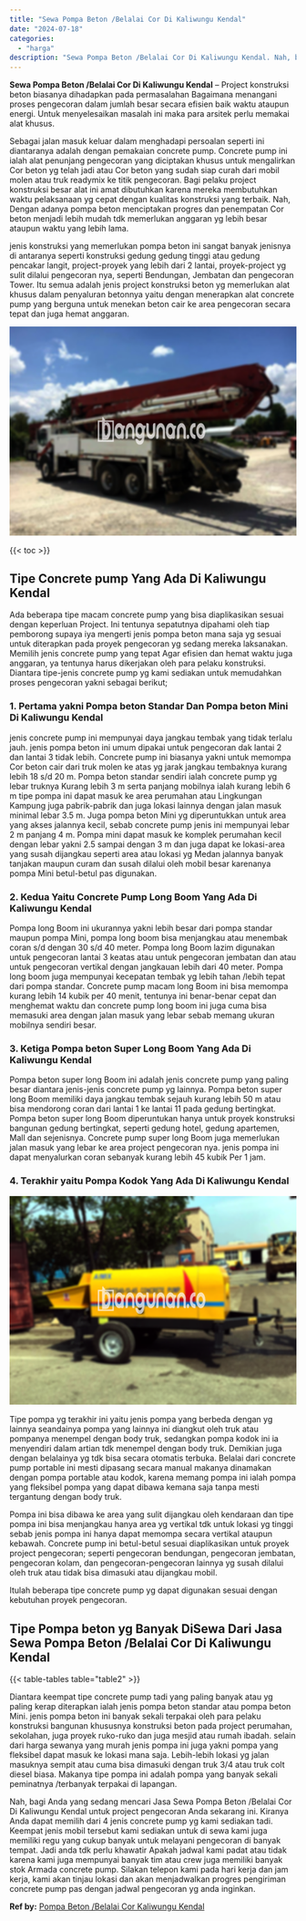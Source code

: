 ```yaml
---
title: "Sewa Pompa Beton /Belalai Cor Di Kaliwungu Kendal"
date: "2024-07-18"
categories: 
  - "harga"
description: "Sewa Pompa Beton /Belalai Cor Di Kaliwungu Kendal. Nah, bagi Anda yang sedang mencari Jasa Sewa Pompa Beton /Belalai Cor Di Kaliwungu Kendal untuk project pe..."
---
```


**Sewa Pompa Beton /Belalai Cor Di Kaliwungu Kendal** – Project konstruksi beton biasanya dihadapkan pada permasalahan Bagaimana menangani proses pengecoran dalam jumlah besar secara efisien baik waktu ataupun energi. Untuk menyelesaikan masalah ini maka para arsitek perlu memakai alat khusus.

Sebagai jalan masuk keluar dalam menghadapi persoalan seperti ini diantaranya adalah dengan pemakaian concrete pump. Concrete pump ini ialah alat penunjang pengecoran yang diciptakan khusus untuk mengalirkan Cor beton yg telah jadi atau Cor beton yang sudah siap curah dari mobil molen atau truk readymix ke titik pengecoran. Bagi pelaku project konstruksi besar alat ini amat dibutuhkan karena mereka membutuhkan waktu pelaksanaan yg cepat dengan kualitas konstruksi yang terbaik. Nah, Dengan adanya pompa beton menciptakan progres dan penempatan Cor beton menjadi lebih mudah tdk memerlukan anggaran yg lebih besar ataupun waktu yang lebih lama.

jenis konstruksi yang memerlukan pompa beton ini sangat banyak jenisnya di antaranya seperti konstruksi gedung gedung tinggi atau gedung pencakar langit, project-proyek yang lebih dari 2 lantai, proyek-project yg sulit dilalui pengecoran nya, seperti Bendungan, Jembatan dan pengecoran Tower. Itu semua adalah jenis project konstruksi beton yg memerlukan alat khusus dalam penyaluran betonnya yaitu dengan menerapkan alat concrete pump yang berguna untuk menekan beton cair ke area pengecoran secara tepat dan juga hemat anggaran.

![Sewa Pompa Beton /Belalai Cor Di Kaliwungu Kendal](/images/sewa-concrete-pump-33.png)

{{< toc >}}

## Tipe Concrete pump Yang Ada Di Kaliwungu Kendal

Ada beberapa tipe macam concrete pump yang bisa diaplikasikan sesuai dengan keperluan Project. Ini tentunya sepatutnya dipahami oleh tiap pemborong supaya iya mengerti jenis pompa beton mana saja yg sesuai untuk diterapkan pada proyek pengecoran yg sedang mereka laksanakan. Memilih jenis concrete pump yang tepat Agar efisien dan hemat waktu juga anggaran, ya tentunya harus dikerjakan oleh para pelaku konstruksi. Diantara tipe-jenis concrete pump yg kami sediakan untuk memudahkan proses pengecoran yakni sebagai berikut;

### 1\. Pertama yakni Pompa beton Standar Dan Pompa beton Mini Di Kaliwungu Kendal

jenis concrete pump ini mempunyai daya jangkau tembak yang tidak terlalu jauh. jenis pompa beton ini umum dipakai untuk pengecoran dak lantai 2 dan lantai 3 tidak lebih. Concrete pump ini biasanya yakni untuk memompa Cor beton cair dari truk molen ke atas yg jarak jangkau tembaknya kurang lebih 18 s/d 20 m. Pompa beton standar sendiri ialah concrete pump yg lebar truknya Kurang lebih 3 m serta panjang mobilnya ialah kurang lebih 6 m tipe pompa ini dapat masuk ke area perumahan atau Lingkungan Kampung juga pabrik-pabrik dan juga lokasi lainnya dengan jalan masuk minimal lebar 3.5 m. Juga pompa beton Mini yg diperuntukkan untuk area yang akses jalannya kecil, sebab concrete pump jenis ini mempunyai lebar 2 m panjang 4 m. Pompa mini dapat masuk ke komplek perumahan kecil dengan lebar yakni 2.5 sampai dengan 3 m dan juga dapat ke lokasi-area yang susah dijangkau seperti area atau lokasi yg Medan jalannya banyak tanjakan maupun curam dan susah dilalui oleh mobil besar karenanya pompa Mini betul-betul pas digunakan.

### 2\. Kedua Yaitu Concrete Pump Long Boom Yang Ada Di Kaliwungu Kendal

Pompa long Boom ini ukurannya yakni lebih besar dari pompa standar maupun pompa Mini, pompa long boom bisa menjangkau atau menembak coran s/d dengan 30 s/d 40 meter. Pompa long Boom lazim digunakan untuk pengecoran lantai 3 keatas atau untuk pengecoran jembatan dan atau untuk pengecoran vertikal dengan jangkauan lebih dari 40 meter. Pompa long boom juga mempunyai kecepatan tembak yg lebih tahan /lebih tepat dari pompa standar. Concrete pump macam long Boom ini bisa memompa kurang lebih 14 kubik per 40 menit, tentunya ini benar-benar cepat dan menghemat waktu dan concrete pump long boom ini juga cuma bisa memasuki area dengan jalan masuk yang lebar sebab memang ukuran mobilnya sendiri besar.

### 3\. Ketiga Pompa beton Super Long Boom Yang Ada Di Kaliwungu Kendal

Pompa beton super long Boom ini adalah jenis concrete pump yang paling besar diantara jenis-jenis concrete pump yg lainnya. Pompa beton super long Boom memiliki daya jangkau tembak sejauh kurang lebih 50 m atau bisa mendorong coran dari lantai 1 ke lantai 11 pada gedung bertingkat. Pompa beton super long Boom diperuntukan hanya untuk proyek konstruksi bangunan gedung bertingkat, seperti gedung hotel, gedung apartemen, Mall dan sejenisnya. Concrete pump super long Boom juga memerlukan jalan masuk yang lebar ke area project pengecoran nya. jenis pompa ini dapat menyalurkan coran sebanyak kurang lebih 45 kubik Per 1 jam.

### 4\. Terakhir yaitu Pompa Kodok Yang Ada Di Kaliwungu Kendal

![Sewa Pompa Beton /Belalai Cor Di Kaliwungu Kendal](/images/sewa-concrete-pump-02.png)

Tipe pompa yg terakhir ini yaitu jenis pompa yang berbeda dengan yg lainnya seandainya pompa yang lainnya ini diangkut oleh truk atau pompanya menempel dengan body truk, sedangkan pompa kodok ini ia menyendiri dalam artian tdk menempel dengan body truk. Demikian juga dengan belalainya yg tdk bisa secara otomatis terbuka. Belalai dari concrete pump portable ini mesti dipasang secara manual makanya dinamakan dengan pompa portable atau kodok, karena memang pompa ini ialah pompa yang fleksibel pompa yang dapat dibawa kemana saja tanpa mesti tergantung dengan body truk.

Pompa ini bisa dibawa ke area yang sulit dijangkau oleh kendaraan dan tipe pompa ini bisa menjangkau hanya area yg vertikal tdk untuk lokasi yg tinggi sebab jenis pompa ini hanya dapat memompa secara vertikal ataupun kebawah. Concrete pump ini betul-betul sesuai diaplikasikan untuk proyek project pengecoran; seperti pengecoran bendungan, pengecoran jembatan, pengecoran kolam, dan pengecoran-pengecoran lainnya yg susah dilalui oleh truk atau tidak bisa dimasuki atau dijangkau mobil.

Itulah beberapa tipe concrete pump yg dapat digunakan sesuai dengan kebutuhan proyek pengecoran.

## Tipe Pompa beton yg Banyak DiSewa Dari Jasa Sewa Pompa Beton /Belalai Cor Di Kaliwungu Kendal

{{< table-tables table="table2" >}}

Diantara keempat tipe concrete pump tadi yang paling banyak atau yg paling kerap diterapkan ialah jenis pompa beton standar atau pompa beton Mini. jenis pompa beton ini banyak sekali terpakai oleh para pelaku konstruksi bangunan khususnya konstruksi beton pada project perumahan, sekolahan, juga proyek ruko-ruko dan juga mesjid atau rumah ibadah. selain dari harga sewanya yang murah jenis pompa ini juga yakni pompa yang fleksibel dapat masuk ke lokasi mana saja. Lebih-lebih lokasi yg jalan masuknya sempit atau cuma bisa dimasuki dengan truk 3/4 atau truk colt diesel biasa. Makanya tipe pompa ini adalah pompa yang banyak sekali peminatnya /terbanyak terpakai di lapangan.

Nah, bagi Anda yang sedang mencari Jasa Sewa Pompa Beton /Belalai Cor Di Kaliwungu Kendal untuk project pengecoran Anda sekarang ini. Kiranya Anda dapat memilih dari 4 jenis concrete pump yg kami sediakan tadi. Keempat jenis mobil tersebut kami sediakan untuk di sewa kami juga memiliki regu yang cukup banyak untuk melayani pengecoran di banyak tempat. Jadi anda tdk perlu khawatir Apakah jadwal kami padat atau tidak karena kami juga mempunyai banyak tim atau crew juga memiliki banyak stok Armada concrete pump. Silakan telepon kami pada hari kerja dan jam kerja, kami akan tinjau lokasi dan akan menjadwalkan progres pengiriman concrete pump pas dengan jadwal pengecoran yg anda inginkan.

**Ref by:** [Pompa Beton /Belalai Cor Kaliwungu Kendal](https://id.wikipedia.org/wiki/Pompa)
